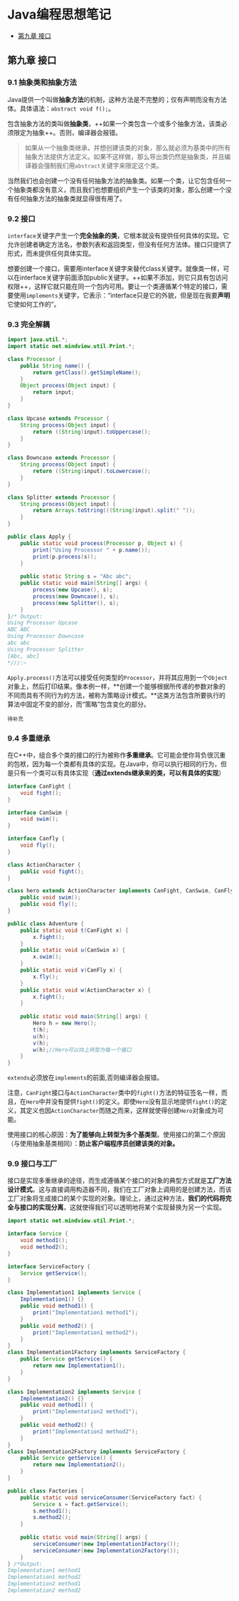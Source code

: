 # Java编程思想笔记

- [第九章 接口](#第九章-接口)

## 第九章 接口

### 9.1 抽象类和抽象方法

Java提供一个叫做**抽象方法**的机制，这种方法是不完整的；仅有声明而没有方法体。具体语法：`abstract void f();`。

包含抽象方法的类叫做**抽象类**，++如果一个类包含一个或多个抽象方法，该类必须限定为抽象++。否则，编译器会报错。

> 如果从一个抽象类继承，并想创建该类的对象，那么就必须为基类中的所有抽象方法提供方法定义。如果不这样做，那么导出类仍然是抽象类，并且编译器会强制我们用`abstract`关键字来限定这个类。

当然我们也会创建一个没有任何抽象方法的抽象类。如果一个类，让它包含任何一个抽象类都没有意义，而且我们也想要组织产生一个该类的对象，那么创建一个没有任何抽象方法的抽象类就显得很有用了。

### 9.2 接口

`interface`关键字产生一个**完全抽象的类**，它根本就没有提供任何具体的实现。它允许创建者确定方法名，参数列表和返回类型，但没有任何方法体。接口只提供了形式，而未提供任何具体实现。

想要创建一个接口，需要用interface关键字来替代class关键字。就像类一样，可以在interface关键字前面添加public关键字。++如果不添加，则它只具有包访问权限++，这样它就只能在同一个包内可用。要让一个类遵循某个特定的接口，需要使用`implements`关键字，它表示：“interface只是它的外貌，但是现在我要**声明**它使如何工作的”。

### 9.3 完全解耦

```java
import java.util.*;
import static net.mindview.util.Print.*;

class Processor {
    public String name() {
        return getClass().getSimpleName();
    }
    Object process(Object input) {
        return input;
    }
}

class Upcase extends Processor {
    String process(Object input) {
        return ((String)input).toUppercase();
    }
}

class Downcase extends Processor {
    String process(Object input) {
        return ((String)input).toLowercase();
    }
}

class Splitter extends Processor {
    String process(Object input) {
        return Arrays.toString(((String)input).split(" "));
    }
}

public class Apply {
    public static void process(Processor p, Object s) {
        print("Using Processor " + p.name());
        print(p.process(s));
    }
    
    public static String s = "Abc abc";
    public static void main(String[] args) {
        process(new Upcase(), s);
        process(new Downcase(), s);
        process(new Splitter(), s);
    }
}/* Output:
Using Processor Upcase
ABC ABC
Using Processor Downcase
abc abc
Using Processor Splitter
[Abc, abc]
*///:~
```
`Apply.process()`方法可以接受任何类型的`Processor`，并将其应用到一个`Object`对象上，然后打印结果。像本例一样，**创建一个能够根据所传递的参数对象的不同而具有不同行为的方法，被称为策略设计模式。**这类方法包含所要执行的算法中固定不变的部分，而“策略”包含变化的部分。

~~~
待补充
~~~

### 9.4 多重继承

在C++中，组合多个类的接口的行为被称作**多重继承**。它可能会使你背负很沉重的包袱，因为每一个类都有具体的实现。在Java中，你可以执行相同的行为，但是只有一个类可以有具体实现（**通过extends继承来的类，可以有具体的实现**）
```java
interface CanFight {
    void fight();
}

interface CanSwim {
    void swim();
}

interface Canfly {
    void fly();
}

class ActionCharacter {
    public void fight();
}

class hero extends ActionCharacter implements CanFight, CanSwim, CanFly {
    public void swim();
    public void fly();
}

public class Adventure {
    public static void t(CanFight x) {
        x.fight();
    }
    public static void u(CanSwin x) {
        x.swim();
    }
    public static void v(CanFly x) {
        x.fly();
    }
    public static void w(ActionCharacter x) {
        x.fight();
    }
    
    public static void main(String[] args) {
        Hero h = new Hero();
        t(h);
        u(h);
        v(h);
        w(h);//Hero可以向上转型为每一个接口
    }
}
```
`extends`必须放在`implements`的前面,否则编译器会报错。

注意，`CanFight`接口与`ActionCharacter`类中的`fight()`方法的特征签名一样，而且，在`Hero`中并没有提供`fight()`的定义。即使`Hero`没有显示地提供`fight()`的定义，其定义也因`ActionCharacter`而随之而来，这样就使得创建`Hero`对象成为可能。

使用接口的核心原因：**为了能够向上转型为多个基类型**。使用接口的第二个原因（与使用抽象基类相同）：**防止客户端程序员创建该类的对象。**

### 9.9 接口与工厂

接口是实现多重继承的途径，而生成遵循某个接口的对象的典型方式就是**工厂方法设计模式**。这与直接调用构造器不同，我们在工厂对象上调用的是创建方法，而该工厂对象将生成接口的某个实现的对象。理论上，通过这种方法，**我们的代码将完全与接口的实现分离**，这就使得我们可以透明地将某个实现替换为另一个实现。
```java
import static net.mindview.util.Print.*;

interface Service {
    void method1();
    void method2();
}

interface ServiceFactory {
    Service getService();
}

class Implementation1 implements Service {
    Implementation1() {}
    public void method1() {
        print("Implementation1 method1");
    }
    public void method2() {
        print("Implementation1 method2");
    }
}
class Implementation1Factory implements ServiceFactory {
    public Service getService() {
        return new Implementation1();
    }
}

class Implementation2 implements Service {
    Implementation2() {}
    public void method1() {
        print("Implementation2 method1");
    }
    public void method2() {
        print("Implementation2 method2");
    }
}
class Implementation2Factory implements ServiceFactory {
    public Service getService() {
        return new Implementation2();
    }
}

public class Factories {
    public static void serviceConsumer(ServiceFactory fact) {
        Service s = fact.getService();
        s.method1();
        s.method2();
    }
    
    public static void main(String[] args) {
        serviceConsumer(new Implementation1Factory());
        serviceConsumer(new Implementation2Factory());
    }
} /*Output:
Implementation1 method1
Implementation1 method2
Implementation2 method1
Implementation2 method2
```